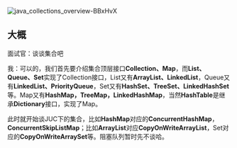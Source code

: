 ![java_collections_overview-BBxHvX](https://cdn.jsdelivr.net/gh/DreamCats/imgs@main/uPic/java_collections_overview-BBxHvX.png)

## 大概

面试官：谈谈集合吧

我：可以的，我们首先要介绍集合顶层接口**Collection、Map**，而**List、Queue、Set**实现了Collection接口，List又有**ArrayList、LinkedList**，Queue又有**LinkedList、PriorityQueue**，Set又有**HashSet、TreeSet、LinkedHashSet**等。Map又有**HashMap，TreeMap，LinkedHashMap**，当然**HashTable**是继承**Dictionary**接口，实现了Map。

此时就开始谈JUC下的集合，比如**HashMap**对应的**ConcurrentHashMap**，**ConcurrentSkipListMap**；比如**ArrayList**对应**CopyOnWriteArrayList**，Set对应的**CopyOnWriteArraySet**等。阻塞队列暂时先不谈哈。